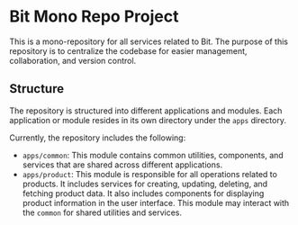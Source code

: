 # Bit Mono Repo Project

This is a mono-repository for all services related to Bit. The purpose of this repository is to centralize the codebase for easier management, collaboration, and version control. 

## Structure

The repository is structured into different applications and modules. Each application or module resides in its own directory under the `apps` directory.

Currently, the repository includes the following:

- `apps/common`: This module contains common utilities, components, and services that are shared across different applications.
- `apps/product`: This module is responsible for all operations related to products. It includes services for creating, updating, deleting, and fetching product data. It also includes components for displaying product information in the user interface. This module may interact with the `common` for shared utilities and services.
